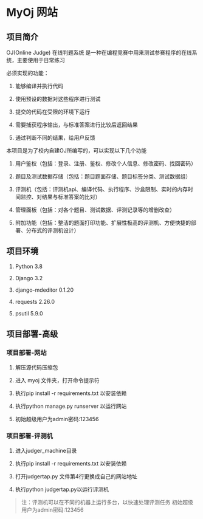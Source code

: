 # MyOj 网站

## 项目简介
OJ(Online Judge) 在线判题系统 是一种在编程竞赛中用来测试参赛程序的在线系统，主要使用于日常练习

必须实现的功能：

1.	能够编译并执行代码

2.	使用预设的数据对这些程序进行测试

3.	提交的代码在受限的环境下运行

4.	需要捕获程序输出，与标准答案进行比较后返回结果

5.	通过判断不同的结果，给用户反馈

本项目是为了校内自建OJ所编写的，可以实现以下几个功能

1.	用户鉴权（包括：登录、注册、鉴权、修改个人信息、修改密码、找回密码）

2.	题目及测试数据存储（包括：题目题面存储、题目标签分类、测试数据组）

3.	评测机（包括：评测机api、编译代码、执行程序、沙盒限制、实时的内存时间监控、对结果与标准答案的比对）

4.	管理面板（包括：对各个题目、测试数据、评测记录等的增删改查）

5.	附加功能（包括：整洁的题面打印功能、扩展性极高的评测机、方便快捷的部署、分布式的评测机设计）


## 项目环境
1.	Python 3.8

2.	Django 3.2

3.	django-mdeditor 0.1.20

4. requests 2.26.0

5. psutil 5.9.0

## 项目部署-高级

### 项目部署-网站

1.	解压源代码压缩包

2.	进入 myoj 文件夹，打开命令提示符

3.	执行pip install -r requirements.txt 以安装依赖

4.	执行python manage.py runserver 以运行网站

5.	初始超级用户为admin密码:123456


### 项目部署-评测机

1.	进入judger_machine目录

2.	执行pip install -r requirements.txt 以安装依赖

3.	打开judgertap.py 文件第4行更换成自己的网站地址

4.	执行python judgertap.py以运行评测机

> 注：评测机可以在不同的机器上运行多台，以快速处理评测任务
> 初始超级用户为admin密码:123456
